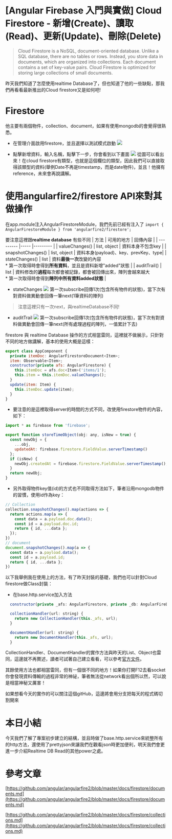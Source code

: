 # [Angular Firebase 入門與實做] Cloud Firestore - 新增(Create)、讀取(Read)、更新(Update)、刪除(Delete)

> Cloud Firestore is a NoSQL, document-oriented database. Unlike a SQL database, there are no tables or rows. Instead, you store data in documents, which are organized into collections. Each document contains a set of key-value pairs. Cloud Firestore is optimized for storing large collections of small documents.

昨天我們知道了怎麼使用realtime Database了，但也知道了他的一些缺點，那我們再看看最新推出的Cloud firestore又是如何吧!

# Firestore

他主要有兩個物件，collection、document，如果有使用mongodb的會覺得很熟悉。

* 在管理介面啟用firestore，並且選擇以測試模式啟動
![](https://res.cloudinary.com/dw7ecdxlp/image/upload/cloudstore_fixqog.jpg)

* 點擊新增資料，輸入名稱，點擊下一步，你會看到以下畫面
![](https://res.cloudinary.com/dw7ecdxlp/image/upload/database_tou70e.jpg)
從圖可以看出來！在cloud firestore有類型，也就是這個欄位的類型，因此我們可以直接取得該類型的資料(舉例Date不再是timestamp，而是date物件)，並且！他擁有reference，未來會再說講解。

# 使用angularfire2/firestore API來對其做操作
在app.module注入AngularFirestoreModule，我們先前已經有注入了
`import { AngularFirestoreModule } from 'angularfire2/firestore';`


要注意這裡跟**realtime database** 有些不同
| 方法 | 可用的地方 | 回傳內容 |
| --------- |----- |--------- |
| valueChanges() | list, object | 資料本身不包含key |
| snapshotChanges() | list, object | 資料本身(payload)、key、prevKey、type|
| stateChanges() | list | 資料**最後一次**改變的內容<br />* 第一次取得時會得到**所有資料**，並且是資料新增"added"狀態 |
| auditTrail() | list | 資料修改的**過程**每次都會被記錄，都會被回傳出來，陣列會越來越大<br />* 第一次取得時會得到**陣列中所有資料added狀態** |

* stateChanges
![](https://res.cloudinary.com/dw7ecdxlp/image/upload/v1513672293/stateChanges_omqapw.jpg)
第一次subscribe回傳1次(包含所有物件的狀態)，當下次有對資料做異動會回傳一筆next(1筆資料的陣列)
> 注意這裡只有一次next，與realtimeDatabase不同!


* auditTrail
![](https://res.cloudinary.com/dw7ecdxlp/image/upload/v1513672293/auditTrail_store_qjukan.jpg)
第一次subscribe回傳1次(包含所有物件的狀態)，當下次有對資料做異動會回傳一筆next(所有處理過程的陣列，一值累計下去)

firestore 與 realtime Database 操作的方式相當雷同，這裡就不做展示，只針對不同的地方做講解，基本的使用大概是這樣：
```js
export class AppComponent {
  private itemDoc: AngularFirestoreDocument<Item>;
  item: Observable<Item>;
  constructor(private afs: AngularFirestore) {
    this.itemDoc = afs.doc<Item>('items/1');
    this.item = this.itemDoc.valueChanges();
  }
  update(item: Item) {
    this.itemDoc.update(item);
  }
}
```
* 要注意的是這裡取得server的時間的方式不同，改使用firestore物件的內容，如下：
```js
import * as firebase from 'firebase';

export function storeTimeObject(obj: any, isNew = true) {
  const newObj = {
    ...obj,
    updatedAt: firebase.firestore.FieldValue.serverTimestamp()
  };
  if (isNew) {
    newObj.createdAt = firebase.firestore.FieldValue.serverTimestamp();
  }
  return newObj;
}
```
* 另外取得物件key值(id)的方式也不同取得方法如下，筆者沿用mongodb物件的習慣，使用id作為key：
```js
// Collection
collection.snapshotChanges().map(actions => {
  return actions.map(a => {
    const data = a.payload.doc.data();
    const id = a.payload.doc.id;
    return { id, ...data };
  });
})
// document
document.snapshotChanges().map(a => {
  const data = a.payload.data();
  const id = a.payload.id;
  return { id, ...data };
})
```


以下我舉例我在使用上的方法，有了昨天封裝的基礎，我們也可以針對Cloud firestore做Class封裝：
* 在base.http.service加入方法
```js
  constructor(private _afs: AngularFirestore, private _db: AngularFireDatabase) { }

  collectionHandler(url: string) {
    return new CollectionHandler(this._afs, url);
  }

  documentHandler(url: string) {
    return new DocumentHandler(this._afs, url);
  }
```
CollectionHandler、DocumentHandler的實作方法與昨天的List、Object也雷同，這邊就不再贅述，讀者可試著自己建立看看，可以參考[官方文件](https://github.com/angular/angularfire2/blob/master/docs/firestore/collections.md)。

其餘使用方法也都相當雷同，但有一個很不同的地方！如果你打開F12去看socket你會發現資料傳輸的過程非常的神祕，筆者無法從network看出個所以然，可以說是相當神秘又厲害！

如果想看今天的實作的可以關注這個gitHub，這邊將會用分支把每天的程式碼切割開來

# 本日小結
今天我們了解了專案初步建立的結構，並且時做了base.http.service來統整所有的http方法，還使用了prettyjson來讓我們在觀看json時更加便利，明天我們會更進一步介紹Realtime DB Read的其他power之處。

# 參考文章
[https://github.com/angular/angularfire2/blob/master/docs/firestore/documents.md](https://github.com/angular/angularfire2/blob/master/docs/firestore/documents.md)

[https://github.com/angular/angularfire2/blob/master/docs/firestore/collections.md](https://github.com/angular/angularfire2/blob/master/docs/firestore/collections.md)